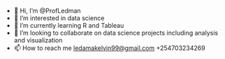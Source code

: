 - 👋 Hi, I’m @ProfLedman
- 👀 I’m interested in data science
- 🌱 I’m currently learning R and Tableau
- 💞️ I’m looking to collaborate on data science projects including analysis and visualization
- 📫 How to reach me ledamakelvin99@gmail.com +254703234269

<!---
ProfLedman/ProfLedman is a ✨ special ✨ repository because its `README.md` (this file) appears on your GitHub profile.
You can click the Preview link to take a look at your changes.
--->
